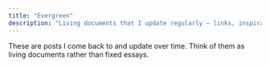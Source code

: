 ```yaml
---
title: "Evergreen"
description: "Living documents that I update regularly — links, inspirations, and ongoing collections"
---
```


These are posts I come back to and update over time. Think of them as living documents rather than fixed essays.
